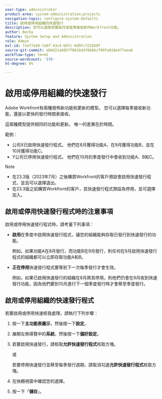```yaml
---
user-type: administrator
product-area: system-administration;projects
navigation-topic: configure-system-defaults
title: 啟用或停用組織的快速發行
description: 您可以選取想要每月或每季接收新的Workfront功能。
author: Becky
feature: System Setup and Administration
role: Admin
exl-id: 71ef7a50-7a9f-43c4-b67c-8d9fc722569f
source-git-commit: abb021a6857f8016d4f8b6bcf99fe818e47faea6
workflow-type: tm+mt
source-wordcount: '376'
ht-degree: 0%

---
```


# 啟用或停用組織的快速發行

Adobe Workfront有兩種發佈新功能和更新的模型。 您可以選擇每季接收新功能，還是以更快的發行時間表接收。

這兩種模型提供相同的功能和更新。 唯一的差異在於時間。

範例：

* 公司X已啟用快速發行程式。 他們在8月獲得功能A，在9月獲得功能B，並在10月獲得功能C。
* Y公司已停用快速發行程式。 他們在10月的季度發行中會收到功能A、B和C。

>[!NOTE]
>
>* 在23.3版（2023年7月）之後購買Workfront的客戶預設會啟用快速發行程式，並且可以選擇退出。
>* 在23.3版之前購買Workfront的客戶，其快速發行程式預設為停用，並可選擇加入。

## 啟用或停用快速發行程式時的注意事項

啟用或停用快速發行程式時，請考量下列事項：

* **啟用**&#x200B;在季度中啟用快速發行程式，讓您的組織能夠存取已發行到快速發行的功能。

  例如，如果功能A在8月發行，而功能B在9月發行，則任何在9月啟用快速發行程式的組織都可以立即存取功能A和B。

* **正在停用**&#x200B;快速發行程式要等到下一次每季發行才會生效。

  例如，如果已啟用快速發行的組織在8月將其停用，則他們仍會在9月收到快速發行功能，因為他們要到10月進行下一個季度發行時才會移至季度發行。

## 啟用或停用組織的快速發行程式

若要啟用或停用快速核發處理，請執行下列步驟：

1. 按一下&#x200B;**主功能表圖示**，然後按一下&#x200B;**設定**。
1. 展開左側導覽中的&#x200B;**系統**，然後按一下&#x200B;**偏好設定**。
1. 若要啟用快速發行，請核取&#x200B;**允許快速發行程式**&#x200B;核取方塊。

   或

   若要停用快速發行並移至每季發行週期，請取消勾選&#x200B;**允許快速發行程式**&#x200B;核取方塊。

1. 在快顯視窗中確認您的選擇。
1. 按一下「**儲存**」。
